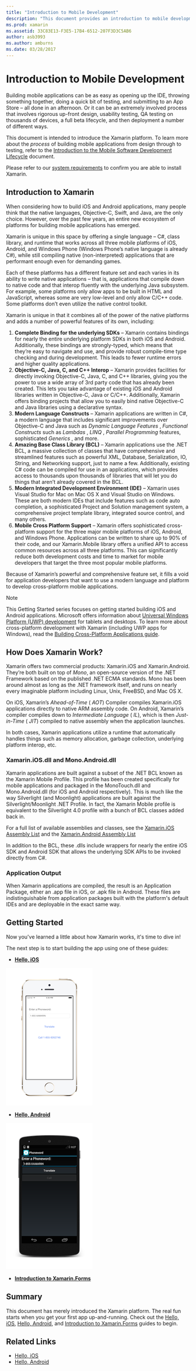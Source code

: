 ```yaml
---
title: "Introduction to Mobile Development"
description: "This document provides an introduction to mobile development, discussing Xamarin, how it works, and the applications it outputs."
ms.prod: xamarin
ms.assetid: 33C83E13-F3E5-17B4-6512-207F3D3C5AB6
author: asb3993
ms.author: amburns
ms.date: 03/28/2017
---
```


# Introduction to Mobile Development

Building mobile applications can be as easy as opening up the IDE, throwing
something together, doing a quick bit of testing, and submitting to an App Store
– all done in an afternoon. Or it can be an extremely involved process that
involves rigorous up-front design, usability testing, QA testing on thousands of
devices, a full beta lifecycle, and then deployment a number of different
ways.

This document is intended to introduce the Xamarin platform. To learn more about the *process* of building mobile applications from design through to testing, refer to the [Introduction to the Mobile Software Development Lifecycle](~/cross-platform/get-started/introduction-to-mobile-sdlc.md) document.

Please refer to our [system requirements](~/cross-platform/get-started/requirements.md#macos-requirements)
to confirm you are able to install Xamarin.

## Introduction to Xamarin

When considering how to build iOS and Android applications, many people think
that the native languages, Objective-C, Swift, and Java, are the only
choice. However, over the past few years, an entire new ecosystem of platforms
for building mobile applications has emerged.

Xamarin is unique in this space by offering a single language – C#, class
library, and runtime that works across all three mobile platforms of iOS,
Android, and Windows Phone (Windows Phone’s native language is already
C#), while still compiling native (non-interpreted) applications that are
performant enough even for demanding games.

Each of these platforms has a different feature set and each varies in its
ability to write native applications – that is, applications that compile down
to native code and that interop fluently with the underlying Java subsystem. For
example, some platforms only allow apps to be built in HTML and JavaScript, whereas some are very low-level and only allow C/C++ code. Some platforms don’t even utilize the native
control toolkit.

Xamarin is unique in that it combines all of the power of the native
platforms and adds a number of powerful features of its own, including:

1.   **Complete Binding for the underlying SDKs** – Xamarin contains bindings for nearly the entire underlying platform SDKs in both iOS and Android. Additionally, these bindings are strongly-typed, which means that they’re easy to navigate and use, and provide robust compile-time type checking and during development. This leads to fewer runtime errors and higher quality applications.
1.   **Objective-C, Java, C, and C++ Interop** – Xamarin provides facilities for directly invoking Objective-C, Java, C, and C++ libraries, giving you the power to use a wide array of 3rd party code that has already been created. This lets you take advantage of existing iOS and Android libraries written in Objective-C, Java or C/C++. Additionally, Xamarin offers binding projects that allow you to easily bind native Objective-C and Java libraries using a declarative syntax.
1.   **Modern Language Constructs** – Xamarin applications are written in C#, a modern language that includes significant improvements over Objective-C and Java such as  *Dynamic Language Features* ,  *Functional Constructs* such as  *Lambdas* ,  *LINQ* ,  *Parallel Programming* features, sophisticated  *Generics* , and more.
1.   **Amazing Base Class Library (BCL)** – Xamarin applications use the .NET BCL, a massive collection of classes that have comprehensive and streamlined features such as powerful XML, Database, Serialization, IO, String, and Networking support, just to name a few. Additionally, existing C# code can be compiled for use in an applications, which provides access to thousands upon thousands of libraries that will let you do things that aren’t already covered in the BCL.
1.   **Modern Integrated Development Environment (IDE)** – Xamarin uses Visual Studio for Mac on Mac OS X and Visual Studio on Windows. These are both modern IDEs that include features such as code auto completion, a sophisticated Project and Solution management system, a comprehensive project template library, integrated source control, and many others.
1.   **Mobile Cross Platform Support** – Xamarin offers sophisticated cross-platform support for the three major mobile platforms of iOS, Android, and Windows Phone. Applications can be written to share up to 90% of their code, and our Xamarin.Mobile library offers a unified API to access common resources across all three platforms. This can significantly reduce both development costs and time to market for mobile developers that target the three most popular mobile platforms.


Because of Xamarin’s powerful and comprehensive feature set, it fills a
void for application developers that want to use a modern language and platform
to develop cross-platform mobile applications.


> [!NOTE]
> This Getting Started series focuses on getting started building iOS and Android applications. Microsoft offers information about [Universal Windows Platform (UWP) development](https://docs.microsoft.com/windows/uwp/develop/) for tablets and desktops. To learn more about cross-platform development with Xamarin (including UWP apps for Windows), read the [Building Cross-Platform Applications guide](~/cross-platform/app-fundamentals/building-cross-platform-applications/index.md).



## How Does Xamarin Work?

Xamarin offers two commercial products: Xamarin.iOS and Xamarin.Android. They’re both built on
top of *Mono*, an open-source version of the .NET Framework based on the
published .NET ECMA standards. Mono has been around almost as long as the .NET
framework itself, and runs on nearly every imaginable platform including Linux,
Unix, FreeBSD, and Mac OS X.

On iOS, Xamarin’s *Ahead-of-Time* ( *AOT*) Compiler compiles
Xamarin.iOS applications directly to native ARM assembly code. On Android,
Xamarin’s compiler compiles down to *Intermediate Language*
( *IL*), which is then *Just-in-Time* ( *JIT*) compiled to
native assembly when the application launches.

In both cases, Xamarin applications utilize a runtime that automatically
handles things such as memory allocation, garbage collection, underlying
platform interop, etc.



### Xamarin.iOS.dll and Mono.Android.dll

Xamarin applications are built against a subset of the .NET BCL known as the
Xamarin Mobile Profile. This profile has been created specifically for mobile
applications and packaged in the MonoTouch.dll and Mono.Android.dll (for iOS and
Android respectively). This is much like the way Silverlight (and Moonlight)
applications are built against the Silverlight/Moonlight .NET Profile. In fact,
the Xamarin Mobile profile is equivalent to the Silverlight 4.0 profile with a
bunch of BCL classes added back in.

For a full list of available assemblies and classes, see the [Xamarin.iOS Assembly List](~/cross-platform/internals/available-assemblies.md) and the [Xamarin.Android Assembly List](~/cross-platform/internals/available-assemblies.md)

In addition to the BCL, these .dlls include wrappers for nearly the entire
iOS SDK and Android SDK that allows the underlying SDK APIs to be invoked
directly from C#.



### Application Output

When Xamarin applications are compiled, the result is an Application Package,
either an .app file in iOS, or .apk file in Android. These files are
indistinguishable from application packages built with the platform's default
IDEs and are deployable in the exact same way.



## Getting Started

Now you've learned a little about how Xamarin works, it's time to dive in!

The next step is to start building the app using one of these guides:

* [**Hello, iOS**](~/ios/get-started/hello-ios/index.md)

![](introduction-to-mobile-development-images/ios.png "Hello, iOS")


* [**Hello, Android**](~/android/get-started/hello-android/index.md)

![](introduction-to-mobile-development-images/android.png "Hello, Android")


* [**Introduction to Xamarin.Forms**](~/xamarin-forms/get-started/introduction-to-xamarin-forms.md)





## Summary

This document has merely introduced the Xamarin platform. The real fun starts when you get your first app up-and-running. Check out the [Hello, iOS](~/ios/get-started/hello-ios/index.md), [Hello, Android](~/android/get-started/hello-android/index.md), and [Introduction to Xamarin.Forms](~/xamarin-forms/get-started/introduction-to-xamarin-forms.md) guides to begin.


## Related Links

- [Hello, iOS](~/ios/get-started/hello-ios/index.md)
- [Hello, Android](~/android/get-started/hello-android/index.md)
